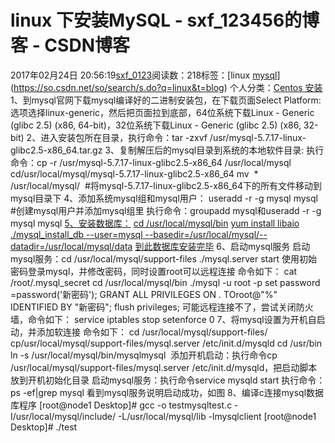 # linux 下安装MySQL - sxf_123456的博客 - CSDN博客
2017年02月24日 20:56:19[sxf_0123](https://me.csdn.net/sxf_123456)阅读数：218标签：[linux																[mysql](https://so.csdn.net/so/search/s.do?q=mysql&t=blog)](https://so.csdn.net/so/search/s.do?q=linux&t=blog)
个人分类：[Centos 安装](https://blog.csdn.net/sxf_123456/article/category/6745709)
1、到mysql官网下载mysql编译好的二进制安装包，在下载页面Select Platform:选项选择linux-generic，然后把页面拉到底部，64位系统下载Linux - Generic (glibc 2.5) (x86, 64-bit)，32位系统下载Linux - Generic (glibc 2.5) (x86, 32-bit)
[](http://jingyan.baidu.com/album/a378c9609eb652b3282830fd.html?picindex=1)
[](http://jingyan.baidu.com/album/a378c9609eb652b3282830fd.html?picindex=2)
[](http://jingyan.baidu.com/album/a378c9609eb652b3282830fd.html?picindex=2)
2、进入安装包所在目录，执行命令：tar -zxvf /usr/mysql-5.7.17-linux-glibc2.5-x86_64.tar.gz
3、复制解压后的mysql目录到系统的本地软件目录:
执行命令：cp -r /usr/mysql-5.7.17-linux-glibc2.5-x86_64 /usr/local/mysql
cd/usr/local/mysql/mysql-5.7.17-linux-glibc2.5-x86_64 
mv  *  /usr/local/mysql/  #将mysql-5.7.17-linux-glibc2.5-x86_64下的所有文件移动到mysql目录下
4、添加系统mysql组和mysql用户：
useradd -r -g mysql mysql #创建mysql用户并添加mysql组里
执行命令：groupadd mysql和useradd -r -g mysql mysql
[](http://jingyan.baidu.com/album/a378c9609eb652b3282830fd.html?picindex=5)
[](http://jingyan.baidu.com/album/a378c9609eb652b3282830fd.html?picindex=6)
[5、安装数据库：](http://jingyan.baidu.com/album/a378c9609eb652b3282830fd.html?picindex=10)
[cd /usr/local/mysql/bin](http://jingyan.baidu.com/album/a378c9609eb652b3282830fd.html?picindex=10)
[yum install libaio](http://jingyan.baidu.com/album/a378c9609eb652b3282830fd.html?picindex=10)
[./mysql_install_db --user=mysql --basedir=/usr/local/mysql/--datadir=/usr/local/mysql/data](http://jingyan.baidu.com/album/a378c9609eb652b3282830fd.html?picindex=10)
[到此数据库安装完毕](http://jingyan.baidu.com/album/a378c9609eb652b3282830fd.html?picindex=10)
6、启动mysql服务
启动mysql服务：cd /usr/local/mysql/support-files
./mysql.server start
使用初始密码登录mysql，并修改密码，同时设置root可以远程连接
命令如下：
cat /root/.mysql_secret
cd /usr/local/mysql/bin
./mysql -u root -p
set password =password('新密码');
GRANT ALL PRIVILEGES ON *.* TOroot@"%" IDENTIFIED BY "新密码";
flush privileges;
可能远程连接不了，尝试关闭防火墙，命令如下：
service iptables stop
setenforce 0
7、将mysql设置为开机自启动，并添加软连接
命令如下：
cd /usr/local/mysql/support-files/
cp/usr/local/mysql/support-files/mysql.server /etc/init.d/mysqld
cd /usr/bin
ln -s /usr/local/mysql/bin/mysqlmysql 
添加开机启动：执行命令cp /usr/local/mysql/support-files/mysql.server /etc/init.d/mysqld，把启动脚本放到开机初始化目录
启动mysql服务：执行命令service mysqld start
执行命令：ps -ef|grep mysql 看到mysql服务说明启动成功，如图
[](http://jingyan.baidu.com/album/a378c9609eb652b3282830fd.html?picindex=8)
8、编译c连接mysql数据库程序
[root@node1 Desktop]# gcc -o testmysqltest.c -I/usr/local/mysql/include/ -L/usr/local/mysql/lib -lmysqlclient
[root@node1 Desktop]# ./test
